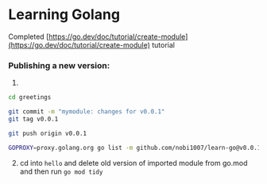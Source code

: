# Learning Golang

Completed [https://go.dev/doc/tutorial/create-module](https://go.dev/doc/tutorial/create-module) tutorial

### Publishing a new version:

1.

```bash
cd greetings

git commit -m "mymodule: changes for v0.0.1"
git tag v0.0.1

git push origin v0.0.1

GOPROXY=proxy.golang.org go list -m github.com/nobi1007/learn-go@v0.0.1
```

2. cd into `hello` and delete old version of imported module from go.mod and then run `go mod tidy`
